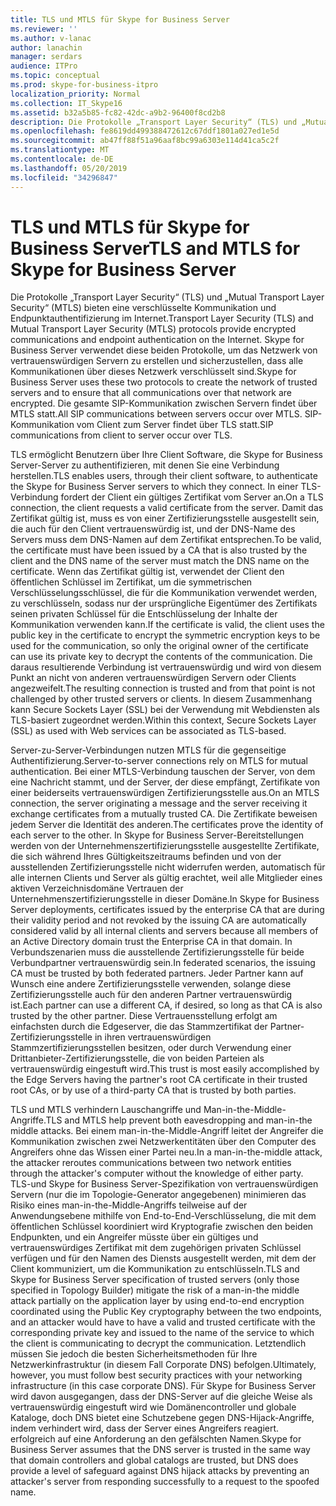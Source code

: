 ```yaml
---
title: TLS und MTLS für Skype for Business Server
ms.reviewer: ''
ms.author: v-lanac
author: lanachin
manager: serdars
audience: ITPro
ms.topic: conceptual
ms.prod: skype-for-business-itpro
localization_priority: Normal
ms.collection: IT_Skype16
ms.assetid: b32a5b85-fc82-42dc-a9b2-96400f8cd2b8
description: Die Protokolle „Transport Layer Security“ (TLS) und „Mutual Transport Layer Security“ (MTLS) bieten eine verschlüsselte Kommunikation und Endpunktauthentifizierung im Internet. Skype for Business Server verwendet diese beiden Protokolle, um das Netzwerk von vertrauenswürdigen Servern zu erstellen und sicherzustellen, dass alle Kommunikationen über dieses Netzwerk verschlüsselt sind. Die gesamte SIP-Kommunikation zwischen Servern findet über MTLS statt. SIP-Kommunikation vom Client zum Server findet über TLS statt.
ms.openlocfilehash: fe8619dd499388472612c67ddf1801a027ed1e5d
ms.sourcegitcommit: ab47ff88f51a96aaf8bc99a6303e114d41ca5c2f
ms.translationtype: MT
ms.contentlocale: de-DE
ms.lasthandoff: 05/20/2019
ms.locfileid: "34296847"
---
```

# <a name="tls-and-mtls-for-skype-for-business-server"></a><span data-ttu-id="ed05c-106">TLS und MTLS für Skype for Business Server</span><span class="sxs-lookup"><span data-stu-id="ed05c-106">TLS and MTLS for Skype for Business Server</span></span>
 
<span data-ttu-id="ed05c-107">Die Protokolle „Transport Layer Security“ (TLS) und „Mutual Transport Layer Security“ (MTLS) bieten eine verschlüsselte Kommunikation und Endpunktauthentifizierung im Internet.</span><span class="sxs-lookup"><span data-stu-id="ed05c-107">Transport Layer Security (TLS) and Mutual Transport Layer Security (MTLS) protocols provide encrypted communications and endpoint authentication on the Internet.</span></span> <span data-ttu-id="ed05c-108">Skype for Business Server verwendet diese beiden Protokolle, um das Netzwerk von vertrauenswürdigen Servern zu erstellen und sicherzustellen, dass alle Kommunikationen über dieses Netzwerk verschlüsselt sind.</span><span class="sxs-lookup"><span data-stu-id="ed05c-108">Skype for Business Server uses these two protocols to create the network of trusted servers and to ensure that all communications over that network are encrypted.</span></span> <span data-ttu-id="ed05c-109">Die gesamte SIP-Kommunikation zwischen Servern findet über MTLS statt.</span><span class="sxs-lookup"><span data-stu-id="ed05c-109">All SIP communications between servers occur over MTLS.</span></span> <span data-ttu-id="ed05c-110">SIP-Kommunikation vom Client zum Server findet über TLS statt.</span><span class="sxs-lookup"><span data-stu-id="ed05c-110">SIP communications from client to server occur over TLS.</span></span>
  
<span data-ttu-id="ed05c-111">TLS ermöglicht Benutzern über Ihre Client Software, die Skype for Business Server-Server zu authentifizieren, mit denen Sie eine Verbindung herstellen.</span><span class="sxs-lookup"><span data-stu-id="ed05c-111">TLS enables users, through their client software, to authenticate the Skype for Business Server servers to which they connect.</span></span> <span data-ttu-id="ed05c-112">In einer TLS-Verbindung fordert der Client ein gültiges Zertifikat vom Server an.</span><span class="sxs-lookup"><span data-stu-id="ed05c-112">On a TLS connection, the client requests a valid certificate from the server.</span></span> <span data-ttu-id="ed05c-113">Damit das Zertifikat gültig ist, muss es von einer Zertifizierungsstelle ausgestellt sein, die auch für den Client vertrauenswürdig ist, und der DNS-Name des Servers muss dem DNS-Namen auf dem Zertifikat entsprechen.</span><span class="sxs-lookup"><span data-stu-id="ed05c-113">To be valid, the certificate must have been issued by a CA that is also trusted by the client and the DNS name of the server must match the DNS name on the certificate.</span></span> <span data-ttu-id="ed05c-114">Wenn das Zertifikat gültig ist, verwendet der Client den öffentlichen Schlüssel im Zertifikat, um die symmetrischen Verschlüsselungsschlüssel, die für die Kommunikation verwendet werden, zu verschlüsseln, sodass nur der ursprüngliche Eigentümer des Zertifikats seinen privaten Schlüssel für die Entschlüsselung der Inhalte der Kommunikation verwenden kann.</span><span class="sxs-lookup"><span data-stu-id="ed05c-114">If the certificate is valid, the client uses the public key in the certificate to encrypt the symmetric encryption keys to be used for the communication, so only the original owner of the certificate can use its private key to decrypt the contents of the communication.</span></span> <span data-ttu-id="ed05c-115">Die daraus resultierende Verbindung ist vertrauenswürdig und wird von diesem Punkt an nicht von anderen vertrauenswürdigen Servern oder Clients angezweifelt.</span><span class="sxs-lookup"><span data-stu-id="ed05c-115">The resulting connection is trusted and from that point is not challenged by other trusted servers or clients.</span></span> <span data-ttu-id="ed05c-116">In diesem Zusammenhang kann Secure Sockets Layer (SSL) bei der Verwendung mit Webdiensten als TLS-basiert zugeordnet werden.</span><span class="sxs-lookup"><span data-stu-id="ed05c-116">Within this context, Secure Sockets Layer (SSL) as used with Web services can be associated as TLS-based.</span></span>
  
<span data-ttu-id="ed05c-117">Server-zu-Server-Verbindungen nutzen MTLS für die gegenseitige Authentifizierung.</span><span class="sxs-lookup"><span data-stu-id="ed05c-117">Server-to-server connections rely on MTLS for mutual authentication.</span></span> <span data-ttu-id="ed05c-118">Bei einer MTLS-Verbindung tauschen der Server, von dem eine Nachricht stammt, und der Server, der diese empfängt, Zertifikate von einer beiderseits vertrauenswürdigen Zertifizierungsstelle aus.</span><span class="sxs-lookup"><span data-stu-id="ed05c-118">On an MTLS connection, the server originating a message and the server receiving it exchange certificates from a mutually trusted CA.</span></span> <span data-ttu-id="ed05c-119">Die Zertifikate beweisen jedem Server die Identität des anderen.</span><span class="sxs-lookup"><span data-stu-id="ed05c-119">The certificates prove the identity of each server to the other.</span></span> <span data-ttu-id="ed05c-120">In Skype for Business Server-Bereitstellungen werden von der Unternehmenszertifizierungsstelle ausgestellte Zertifikate, die sich während Ihres Gültigkeitszeitraums befinden und von der ausstellenden Zertifizierungsstelle nicht widerrufen werden, automatisch für alle internen Clients und Server als gültig erachtet, weil alle Mitglieder eines aktiven Verzeichnisdomäne Vertrauen der Unternehmenszertifizierungsstelle in dieser Domäne.</span><span class="sxs-lookup"><span data-stu-id="ed05c-120">In Skype for Business Server deployments, certificates issued by the enterprise CA that are during their validity period and not revoked by the issuing CA are automatically considered valid by all internal clients and servers because all members of an Active Directory domain trust the Enterprise CA in that domain.</span></span> <span data-ttu-id="ed05c-121">In Verbundszenarien muss die ausstellende Zertifizierungsstelle für beide Verbundpartner vertrauenswürdig sein.</span><span class="sxs-lookup"><span data-stu-id="ed05c-121">In federated scenarios, the issuing CA must be trusted by both federated partners.</span></span> <span data-ttu-id="ed05c-122">Jeder Partner kann auf Wunsch eine andere Zertifizierungsstelle verwenden, solange diese Zertifizierungsstelle auch für den anderen Partner vertrauenswürdig ist.</span><span class="sxs-lookup"><span data-stu-id="ed05c-122">Each partner can use a different CA, if desired, so long as that CA is also trusted by the other partner.</span></span> <span data-ttu-id="ed05c-123">Diese Vertrauensstellung erfolgt am einfachsten durch die Edgeserver, die das Stammzertifikat der Partner-Zertifizierungsstelle in ihren vertrauenswürdigen Stammzertifizierungsstellen besitzen, oder durch Verwendung einer Drittanbieter-Zertifizierungsstelle, die von beiden Parteien als vertrauenswürdig eingestuft wird.</span><span class="sxs-lookup"><span data-stu-id="ed05c-123">This trust is most easily accomplished by the Edge Servers having the partner's root CA certificate in their trusted root CAs, or by use of a third-party CA that is trusted by both parties.</span></span>
  
<span data-ttu-id="ed05c-124">TLS und MTLS verhindern Lauschangriffe und Man-in-the-Middle-Angriffe.</span><span class="sxs-lookup"><span data-stu-id="ed05c-124">TLS and MTLS help prevent both eavesdropping and man-in-the middle attacks.</span></span> <span data-ttu-id="ed05c-125">Bei einem man-in-the-Middle-Angriff leitet der Angreifer die Kommunikation zwischen zwei Netzwerkentitäten über den Computer des Angreifers ohne das Wissen einer Partei neu.</span><span class="sxs-lookup"><span data-stu-id="ed05c-125">In a man-in-the-middle attack, the attacker reroutes communications between two network entities through the attacker's computer without the knowledge of either party.</span></span> <span data-ttu-id="ed05c-126">TLS-und Skype for Business Server-Spezifikation von vertrauenswürdigen Servern (nur die im Topologie-Generator angegebenen) minimieren das Risiko eines man-in-the-Middle-Angriffs teilweise auf der Anwendungsebene mithilfe von End-to-End-Verschlüsselung, die mit dem öffentlichen Schlüssel koordiniert wird Kryptografie zwischen den beiden Endpunkten, und ein Angreifer müsste über ein gültiges und vertrauenswürdiges Zertifikat mit dem zugehörigen privaten Schlüssel verfügen und für den Namen des Diensts ausgestellt werden, mit dem der Client kommuniziert, um die Kommunikation zu entschlüsseln.</span><span class="sxs-lookup"><span data-stu-id="ed05c-126">TLS and Skype for Business Server specification of trusted servers (only those specified in Topology Builder) mitigate the risk of a man-in-the middle attack partially on the application layer by using end-to-end encryption coordinated using the Public Key cryptography between the two endpoints, and an attacker would have to have a valid and trusted certificate with the corresponding private key and issued to the name of the service to which the client is communicating to decrypt the communication.</span></span> <span data-ttu-id="ed05c-127">Letztendlich müssen Sie jedoch die besten Sicherheitsmethoden für Ihre Netzwerkinfrastruktur (in diesem Fall Corporate DNS) befolgen.</span><span class="sxs-lookup"><span data-stu-id="ed05c-127">Ultimately, however, you must follow best security practices with your networking infrastructure (in this case corporate DNS).</span></span> <span data-ttu-id="ed05c-128">Für Skype for Business Server wird davon ausgegangen, dass der DNS-Server auf die gleiche Weise als vertrauenswürdig eingestuft wird wie Domänencontroller und globale Kataloge, doch DNS bietet eine Schutzebene gegen DNS-Hijack-Angriffe, indem verhindert wird, dass der Server eines Angreifers reagiert. erfolgreich auf eine Anforderung an den gefälschten Namen.</span><span class="sxs-lookup"><span data-stu-id="ed05c-128">Skype for Business Server assumes that the DNS server is trusted in the same way that domain controllers and global catalogs are trusted, but DNS does provide a level of safeguard against DNS hijack attacks by preventing an attacker's server from responding successfully to a request to the spoofed name.</span></span>
  

